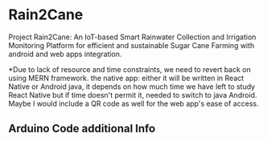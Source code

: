 # Rain2Cane

Project Rain2Cane: An IoT-based Smart Rainwater Collection and Irrigation Monitoring Platform for efficient and sustainable Sugar Cane Farming with android and web apps integration.

*Due to lack of resource and time constraints, we need to revert back on using MERN framework. the native app: either it will be written in React Native or Android java, it depends on how much time we have left to study React Native but if time doesn't permit it, needed to switch to java Android. Maybe I would include a QR code as well for the web app's ease of access.

## Arduino Code additional Info
